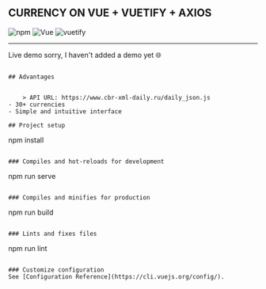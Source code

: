 ## CURRENCY ON VUE + VUETIFY + AXIOS
![npm](https://img.shields.io/npm/v/14?color=green)
![Vue](https://img.shields.io/badge/vue-2.6.11-green)
![vuetify](https://img.shields.io/badge/vuetify-2.4.2-green)

___
Live demo sorry, I haven't added a demo yet :globe_with_meridians:
```

## Advantages


    > API URL: https://www.cbr-xml-daily.ru/daily_json.js
- 30+ currencies
- Simple and intuitive interface

## Project setup
```
npm install
```

### Compiles and hot-reloads for development
```
npm run serve
```

### Compiles and minifies for production
```
npm run build
```

### Lints and fixes files
```
npm run lint
```

### Customize configuration
See [Configuration Reference](https://cli.vuejs.org/config/).
